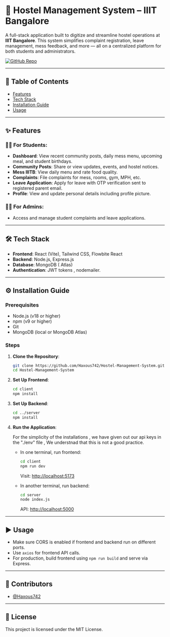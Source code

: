 # 🏨 Hostel Management System – IIIT Bangalore

A full-stack application built to digitize and streamline hostel operations at **IIIT Bangalore**. This system simplifies complaint registration, leave management, mess feedback, and more — all on a centralized platform for both students and administrators.

[![GitHub Repo](https://img.shields.io/badge/Visit%20Repo-%2312100E.svg?style=for-the-badge&logo=github&logoColor=white)](https://github.com/Haxous742/Hostel-Management-System.git)

---

## 📌 Table of Contents

- [Features](#-features)
- [Tech Stack](#-tech-stack)
- [Installation Guide](#-installation-guide)
- [Usage](#-usage)


---

## ✨ Features

### 🧑‍🏫 For Students:
- **Dashboard**: View recent community posts, daily mess menu, upcoming meal, and student birthdays.
- **Community Posts**: Share or view updates, events, and hostel notices.
- **Mess IIITB**: View daily menu and rate food quality.
- **Complaints**: File complaints for mess, rooms, gym, MPH, etc.
- **Leave Application**: Apply for leave with OTP verification sent to registered parent email.
- **Profile**: View and update personal details including profile picture.

### 🧑‍💼 For Admins:
- Access and manage student complaints and leave applications.

---

## 🛠 Tech Stack

- **Frontend**: React (Vite), Tailwind CSS, Flowbite React  
- **Backend**: Node.js, Express.js  
- **Database**: MongoDB ( Atlas)  
- **Authentication**: JWT tokens , nodemailer.

---

## ⚙️ Installation Guide

### Prerequisites

- Node.js (v18 or higher)  
- npm (v9 or higher)  
- Git  
- MongoDB (local or MongoDB Atlas)  

### Steps

1. **Clone the Repository**:
   ```bash
   git clone https://github.com/Haxous742/Hostel-Management-System.git
   cd Hostel-Management-System
   ```

2. **Set Up Frontend**:
   ```bash
   cd client
   npm install
   ```

3. **Set Up Backend**:
   ```bash
   cd ../server
   npm install
   ```



5. **Run the Application**:

   For the simplicity of the installations , we have given out our api keys in the "./env" file , We understnad that this is not a good practice.

   - In one terminal, run frontend:
     ```bash
     cd client
     npm run dev
     ```
     Visit: [http://localhost:5173](http://localhost:5173)

   - In another terminal, run backend:
     ```bash
     cd server
     node index.js
     ```
     API: [http://localhost:5000](http://localhost:5000)

---

## ▶️ Usage

- Make sure CORS is enabled if frontend and backend run on different ports.
- Use `axios` for frontend API calls.
- For production, build frontend using `npm run build` and serve via Express.

---

## 👥 Contributors

- [@Haxous742](https://github.com/Haxous742)

---

## 📄 License

This project is licensed under the MIT License.

